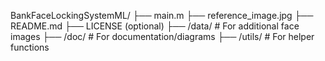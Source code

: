 BankFaceLockingSystemML/
├── main.m
├── reference_image.jpg
├── README.md
├── LICENSE (optional)
├── /data/            # For additional face images
├── /doc/             # For documentation/diagrams
├── /utils/           # For helper functions
